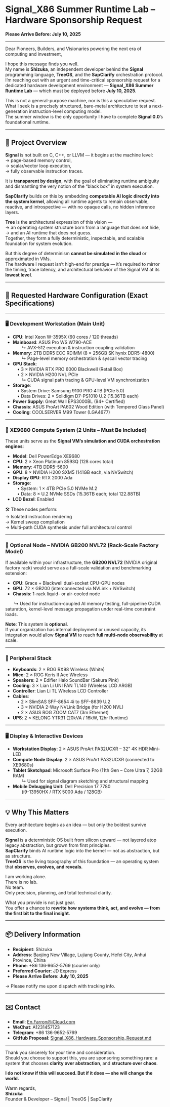 # Signal_X86 Summer Runtime Lab – Hardware Sponsorship Request  
**Please Arrive Before: July 10, 2025**

---

Dear Pioneers, Builders, and Visionaries powering the next era of computing and investment,

I hope this message finds you well.  
My name is **Shizuka**, an independent developer behind the **Signal** programming language, **TreeOS**, and the **SapClarify** orchestration protocol.  
I’m reaching out with an urgent and time-critical sponsorship request for a dedicated hardware development environment — **Signal_X86 Summer Runtime Lab** — which must be deployed before **July 10, 2025**.

This is not a general-purpose machine, nor is this a speculative request.  
What I seek is a precisely structured, bare-metal architecture to test a next-generation instruction-level computing model.  
The summer window is the only opportunity I have to complete **Signal 0.0**’s foundational runtime.

---

## 🧭 Project Overview

**Signal** is not built on C, C++, or LLVM — it begins at the machine level:  
→ page-based memory control,  
→ scalar/vector loop execution,  
→ fully observable instruction traces.

It is **transparent by design**, with the goal of eliminating runtime ambiguity and dismantling the very notion of the “black box” in system execution.

**SapClarify** builds on this by embedding **computable AI logic directly into the system kernel**, allowing all runtime agents to remain observable, reactive, and introspective — with no opaque calls, no hidden inference layers.

**Tree** is the architectural expression of this vision —  
→ an operating system structure born from a language that does not hide,  
→ and an AI runtime that does not guess.  
Together, they form a fully deterministic, inspectable, and scalable foundation for system evolution.

But this degree of determinism **cannot be simulated in the cloud** or approximated in VMs.  
The hardware I request isn’t high-end for prestige — it’s required to mirror the timing, trace latency, and architectural behavior of the Signal VM at its **lowest level**.

---

## 🧩 Requested Hardware Configuration (Exact Specifications)

---

### 🖥️ Development Workstation (Main Unit)

- **CPU**: Intel Xeon W-3595X (60 cores / 120 threads)  
- **Mainboard**: ASUS Pro WS W790-ACE  
  ↳ AVX-512 execution & instruction coupling validation  
- **Memory**: 2TB DDR5 ECC RDIMM (8 × 256GB SK hynix DDR5-4800)  
  ↳ Page-level memory orchestration & syscall vector tracing  
- **GPU Stack**:  
 • 3 × NVIDIA RTX PRO 6000 Blackwell (Retail Box)  
 • 2 × NVIDIA H200 NVL PCIe  
  ↳ CUDA signal path tracing & GPU-level VM synchronization  
- **Storage**:  
 • System Drive: Samsung 9100 PRO 4TB (PCIe 5.0)  
 • Data Drives: 2 × Solidigm D7-PS1010 U.2 (15.36TB each)  
- **Power Supply**: Great Wall EPS3000BL (94+ Certified)  
- **Chassis**: ASUS ProArt PA602 Wood Edition (with Tempered Glass Panel)  
- **Cooling**: COOLSERVER M99 Tower (LGA4677)

---

### 🏢 XE9680 Compute System (2 Units – Must Be Included)

These units serve as the **Signal VM’s simulation and CUDA orchestration engines**:

- **Model**: Dell PowerEdge XE9680  
- **CPU**: 2 × Xeon Platinum 8593Q (128 cores total)  
- **Memory**: 4TB DDR5-5600  
- **GPU**: 8 × NVIDIA H200 SXM5 (141GB each, via NVSwitch)  
- **Display GPU**: RTX 2000 Ada  
- **Storage**:  
 • System: 1 × 4TB PCIe 5.0 NVMe M.2  
 • Data: 8 × U.2 NVMe SSDs (15.36TB each; total 122.88TB)  
- **LCD Bezel**: Enabled

🛠️ These nodes perform:  
→ Isolated instruction rendering  
→ Kernel sweep compilation  
→ Multi-path CUDA synthesis under full architectural control

---

### 💠 Optional Node – NVIDIA GB200 NVL72 (Rack-Scale Factory Model)

If available within your infrastructure, the **GB200 NVL72** (NVIDIA original factory rack) would serve as a full-scale validation and benchmarking extension:

- **CPU**: Grace + Blackwell dual-socket CPU-GPU nodes  
- **GPU**: 72 × GB200 (interconnected via NVLink + NVSwitch)  
- **Chassis**: 1-rack liquid- or air-cooled node  

  ↳ Used for instruction-coupled AI memory testing, full-pipeline CUDA saturation, kernel-level message propagation under real-time constraint loads.

**Note**: This system is **optional**.  
If your organization has internal deployment or unused capacity, its integration would allow **Signal VM** to reach **full multi-node observability** at scale.

---

### 🧰 Peripheral Stack

- **Keyboards**: 2 × ROG RX98 Wireless (White)  
- **Mice**: 2 × ROG Keris II Ace Wireless  
- **Speakers**: 2 × Edifier Halo SoundBar (Sakura Pink)  
- **Cooling**: 3 × Lian Li UNI FAN TL140 (Wireless LCD ARGB)  
- **Controller**: Lian Li TL Wireless LCD Controller  
- **Cables**:  
 • 2 × SlimSAS SFF-8654 4i to SFF-8639 U.2  
 • 3 × NVIDIA 2-Way NVLink Bridge (for H200 NVL)  
 • 2 × ASUS ROG ZOOM CAT7 (3m Ethernet)  
- **UPS**: 2 × KELONG YTR31 (20kVA / 16kW, 12hr Runtime)

---

### 🖥️ Display & Interactive Devices

- **Workstation Display**: 2 × ASUS ProArt PA32UCXR – 32” 4K HDR Mini-LED  
- **Compute Node Display**: 2 × ASUS ProArt PA32UCXR (connected to XE9680s)  
- **Tablet Sketchpad**: Microsoft Surface Pro (11th Gen – Core Ultra 7, 32GB RAM)  
  ↳ Used for signal diagram sketching and structural mapping  
- **Mobile Debugging Unit**: Dell Precision 17 7780  
  (i9-13950HX / RTX 5000 Ada / 128GB)

---

## 💡 Why This Matters

Every architecture begins as an idea — but only the boldest survive execution.

**Signal** is a deterministic OS built from silicon upward — not layered atop legacy abstraction, but grown from first principles.  
**SapClarify** binds AI runtime logic into the kernel — not as abstraction, but as structure.  
**TreeOS** is the living topography of this foundation — an operating system that **observes, evolves, and reveals**.

I am working alone.  
There is no lab.  
No team.  
Only precision, planning, and total technical clarity.

What you provide is not just gear.  
You offer a chance to **rewrite how systems think, act, and evolve — from the first bit to the final insight**.

---

## 📦 Delivery Information

- **Recipient**: Shizuka  
- **Address**: Baojing New Village, Lujiang County, Hefei City, Anhui Province, China  
- **Phone**: +86 136‑9652‑5769 (courier only)  
- **Preferred Courier**: JD Express  
- **Please Arrive Before**: **July 10, 2025**

→ Please notify me upon dispatch with tracking info.

---

## ✉️ Contact

- **Email**: En.Farron@iCloud.com  
- **WeChat**: A1231457123  
- **Telegram**: +86 136‑9652‑5769  
- **GitHub Proposal**: [Signal_X86_Hardware_Sponsorship_Request.md](https://github.com/YukiyamaShizuka/SPONSOR/blob/main/Signal_X86_Hardware_Sponsorship_Arrival_Deadline_2025-07-01.md)

---

Thank you sincerely for your time and consideration.  
Should you choose to support this, you are sponsoring something rare: a system that chooses **clarity over abstraction**, and **structure over chaos**.

**I do not know if this will succeed. But if it does — she will change the world.**

Warm regards,  
**Shizuka**  
Founder & Developer – Signal | TreeOS | SapClarify

